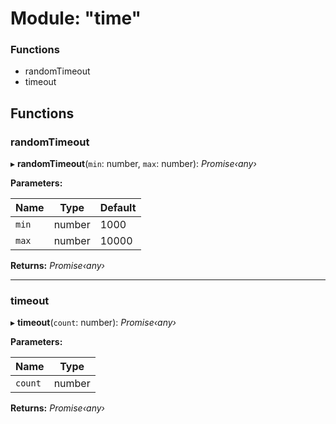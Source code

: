 # Module: "time"

### Functions

* randomTimeout
* timeout

## Functions

###  randomTimeout

▸ **randomTimeout**(`min`: number, `max`: number): *Promise‹any›*

**Parameters:**

Name | Type | Default |
------ | ------ | ------ |
`min` | number | 1000 |
`max` | number | 10000 |

**Returns:** *Promise‹any›*

___

###  timeout

▸ **timeout**(`count`: number): *Promise‹any›*

**Parameters:**

Name | Type |
------ | ------ |
`count` | number |

**Returns:** *Promise‹any›*
